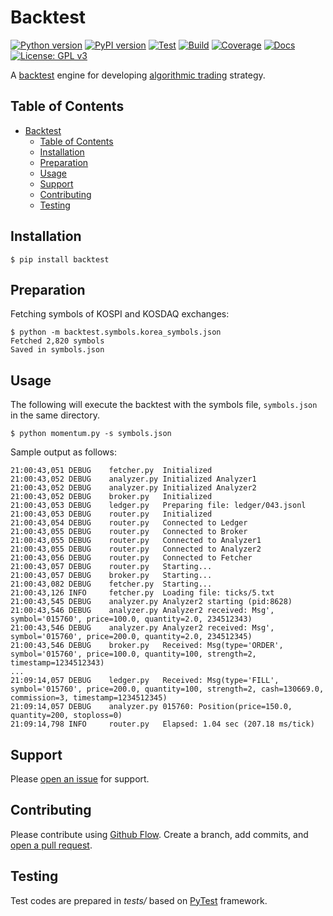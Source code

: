 # Backtest

[![Python version](https://img.shields.io/pypi/pyversions/backtest.svg)](https://pypi.org/project/backtest/)
[![PyPI version](https://img.shields.io/pypi/v/backtest.svg)](https://pypi.org/project/backtest/)
[![Test](https://github.com/yoonbae81/backtest/workflows/test/badge.svg)](https://github.com/yoonbae81/backtest/actions?query=workflow%3Atest)
[![Build](https://github.com/yoonbae81/backtest/workflows/build/badge.svg)](https://github.com/yoonbae81/backtest/actions?query=workflow%3Abuild)
[![Coverage](https://codecov.io/gh/yoonbae81/backtest/graph/badge.svg)](http://codecov.io/gh/yoonbae81/backtest)
[![Docs](https://readthedocs.org/projects/backtest/badge/?version=latest)](https://backtest.readthedocs.io/latest)
[![License: GPL v3](https://img.shields.io/badge/License-GPLv3-blue.svg)](https://www.gnu.org/licenses/gpl-3.0)

A [backtest](https://en.wikipedia.org/wiki/Backtesting) engine for developing [algorithmic trading](https://en.wikipedia.org/wiki/Algorithmic_trading) strategy.


## Table of Contents

- [Backtest](#backtest)
  - [Table of Contents](#table-of-contents)
  - [Installation](#installation)
  - [Preparation](#preparation)
  - [Usage](#usage)
  - [Support](#support)
  - [Contributing](#contributing)
  - [Testing](#testing)


## Installation

    $ pip install backtest


## Preparation 

Fetching symbols of KOSPI and KOSDAQ exchanges:


    $ python -m backtest.symbols.korea_symbols.json
    Fetched 2,820 symbols
    Saved in symbols.json


## Usage

The following will execute the backtest with the symbols file, `symbols.json` in the same directory.

    $ python momentum.py -s symbols.json

Sample output as follows:
```
21:00:43,051 DEBUG    fetcher.py  Initialized
21:00:43,052 DEBUG    analyzer.py Initialized Analyzer1
21:00:43,052 DEBUG    analyzer.py Initialized Analyzer2
21:00:43,052 DEBUG    broker.py   Initialized
21:00:43,053 DEBUG    ledger.py   Preparing file: ledger/043.jsonl
21:00:43,053 DEBUG    router.py   Initialized
21:00:43,054 DEBUG    router.py   Connected to Ledger
21:00:43,055 DEBUG    router.py   Connected to Broker
21:00:43,055 DEBUG    router.py   Connected to Analyzer1
21:00:43,055 DEBUG    router.py   Connected to Analyzer2
21:00:43,056 DEBUG    router.py   Connected to Fetcher
21:00:43,057 DEBUG    router.py   Starting...
21:00:43,057 DEBUG    broker.py   Starting...
21:00:43,082 DEBUG    fetcher.py  Starting...
21:00:43,126 INFO     fetcher.py  Loading file: ticks/5.txt
21:00:43,545 DEBUG    analyzer.py Analyzer2 starting (pid:8628)
21:00:43,546 DEBUG    analyzer.py Analyzer2 received: Msg', symbol='015760', price=100.0, quantity=2.0, 234512343)
21:00:43,546 DEBUG    analyzer.py Analyzer2 received: Msg', symbol='015760', price=200.0, quantity=2.0, 234512345)
21:00:43,546 DEBUG    broker.py   Received: Msg(type='ORDER', symbol='015760', price=100.0, quantity=100, strength=2, timestamp=1234512343)
...
21:09:14,057 DEBUG    ledger.py   Received: Msg(type='FILL', symbol='015760', price=200.0, quantity=100, strength=2, cash=130669.0, commission=3, timestamp=1234512345)
21:09:14,057 DEBUG    analyzer.py 015760: Position(price=150.0, quantity=200, stoploss=0)
21:09:14,798 INFO     router.py   Elapsed: 1.04 sec (207.18 ms/tick)
```


## Support

Please [open an issue](https://github.com/yoonbae81/backtest/issues/new) for support.


## Contributing

Please contribute using [Github Flow](https://guides.github.com/introduction/flow/). Create a branch, add commits, and [open a pull request](https://github.com/yoonbae/backtest/compare/).


## Testing

Test codes are prepared in _tests/_ based on [PyTest](https://docs.pytest.org/en/latest/) framework.
